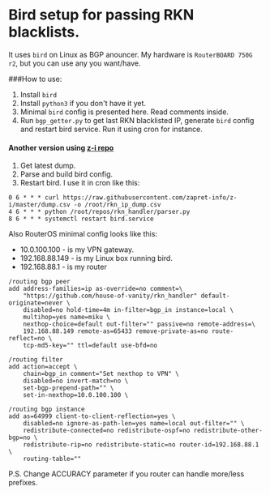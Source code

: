 # Bird setup for passing RKN blacklists.

It uses `bird` on Linux as BGP anouncer. My hardware is `RouterBOARD 750G r2`, but you can use any you want/have.

###How to use:

1. Install `bird`
2. Install `python3` if you don't have it yet.
3. Minimal `bird` config is presented here. Read comments inside.
4. Run `bgp_getter.py` to get last RKN blacklisted IP, generate `bird` config and restart bird service. Run it using cron for instance.

#### Another version using [z-i repo](https://github.com/zapret-info/z-i)
1. Get latest dump.
2. Parse and build bird config.
3. Restart bird.
I use it in cron like this:
```
0 6 * * * curl https://raw.githubusercontent.com/zapret-info/z-i/master/dump.csv -o /root/rkn_ip_dump.csv
4 6 * * * python /root/repos/rkn_handler/parser.py
8 6 * * * systemctl restart bird.service 
```

Also RouterOS minimal config looks like this:
* 10.0.100.100 - is my VPN gateway.
* 192.168.88.149 - is my Linux box running bird.
* 192.168.88.1 - is my router
```shell
/routing bgp peer
add address-families=ip as-override=no comment=\
    "https://github.com/house-of-vanity/rkn_handler" default-originate=never \
    disabled=no hold-time=4m in-filter=bgp_in instance=local \
    multihop=yes name=miku \
    nexthop-choice=default out-filter="" passive=no remote-address=\
    192.168.88.149 remote-as=65433 remove-private-as=no route-reflect=no \
    tcp-md5-key="" ttl=default use-bfd=no

/routing filter
add action=accept \
    chain=bgp_in comment="Set nexthop to VPN" \
    disabled=no invert-match=no \
    set-bgp-prepend-path="" \
    set-in-nexthop=10.0.100.100 \

/routing bgp instance
add as=64999 client-to-client-reflection=yes \
    disabled=no ignore-as-path-len=yes name=local out-filter="" \
    redistribute-connected=no redistribute-ospf=no redistribute-other-bgp=no \
    redistribute-rip=no redistribute-static=no router-id=192.168.88.1 \
    routing-table=""
```

P.S.
Change ACCURACY parameter if you router can handle more/less prefixes.
